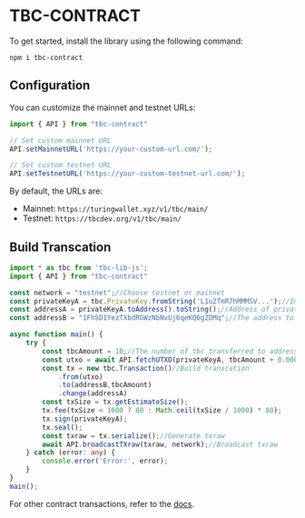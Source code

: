 TBC-CONTRACT
===
To get started, install the library using the following command:

```shell
npm i tbc-contract
```

## Configuration

You can customize the mainnet and testnet URLs:

```ts
import { API } from "tbc-contract"

// Set custom mainnet URL
API.setMainnetURL('https://your-custom-url.com/');

// Set custom testnet URL
API.setTestnetURL('https://your-custom-testnet-url.com/');
```

By default, the URLs are:
- Mainnet: `https://turingwallet.xyz/v1/tbc/main/`
- Testnet: `https://tbcdev.org/v1/tbc/main/`

## Build Transcation

```ts
import * as tbc from 'tbc-lib-js';
import { API } from "tbc-contract"

const network = "testnet";//Choose testnet or mainnet
const privateKeyA = tbc.PrivateKey.fromString('L1u2TmR7hMMMSV...');//Import privatekey
const addressA = privateKeyA.toAddress().toString();//Address of privateKeyA
const addressB = "1FhSD1YezTXbdRGWzNbNvUj6qeKQ6gZDMq";//The address to receive tbc

async function main() {
    try {
        const tbcAmount = 10;//The number of tbc transferred to addressB
        const utxo = await API.fetchUTXO(privateKeyA, tbcAmount + 0.00008, network);//Fetch UTXO for the transcation
        const tx = new tbc.Transaction()//Build transcation
            .from(utxo)
            .to(addressB,tbcAmount)
            .change(addressA)
        const txSize = tx.getEstimateSize();
        tx.fee(txSize < 1000 ? 80 : Math.ceil(txSize / 1000) * 80);
        tx.sign(privateKeyA);
        tx.seal();
        const txraw = tx.serialize();//Generate txraw
        await API.broadcastTXraw(txraw, network);//Broadcast txraw
    } catch (error: any) {
        console.error('Error:', error);
    }
}
main();
```
For other contract transactions, refer to the [docs](https://github.com/TuringBitChain/tbc-contract/tree/master/docs).
